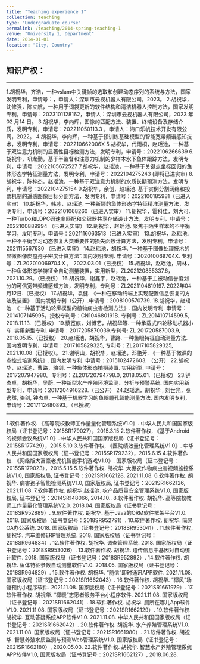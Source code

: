 ```yaml
---
title: "Teaching experience 1"
collection: teaching
type: "Undergraduate course"
permalink: /teaching/2014-spring-teaching-1
venue: "University 1, Department"
date: 2014-01-01
location: "City, Country"
---
```


## 知识产权：
<hr>
1.胡祝华，齐浩，一种vslam中关键帧的选取和创建动态序列的系统与方法，国家发明专利，申请号：，申请人：深圳市云视机器人有限公司，2023。
2.胡祝华，沈修强，陈立航，一种用于词袋更新的软件结构和清洁机器人控制方法，国家发明专利，申请号：2023101128162，申请人：深圳市云视机器人有限公司，2023 年02 月14 日。
3.胡祝华，李向辉，图像的匹配方法、装置、终端设备及存储介质，发明专利，申请号：202211050113.3 ，申请人：海口乐帆技术开发有限公司，2022。
4.胡祝华，李向辉，一种基于预训练基础模型的智能宽带频谱感知技术，发明专利，申请号：202210662006X
5.胡祝华，代雨桐，赵瑶池，一种基于双注意力机制的显著性目标检测方法，发明专利，申请号：2022106266639
6.胡祝华，巩龙勤，基于半监督和注意力机制的少样本水下鱼体跟踪方法，发明专利，申请号：2022105672527
7.胡祝华，赵瑶池，一种基于关键点坐标回归的鱼体形态学特征测量方法，发明专利，申请号：2022104275243 (即将已进实审)
8.胡祝华，陈梓杰，赵瑶池，一种基于双注意力机制的水质长期预测方法，发明专利，申请号：2022104275154
9.胡祝华，余创，赵瑶池. 基于实例分割网络和投票机制的遥感图像目标分割方法，发明专利，申请号：2022100185981（已进入实审）
10.胡祝华，韩冰，赵瑶池. 一种新颖的鱼体形态学特征精准测量方法，发明专利，申请号：2022101068260（已进入实审）
11.胡祝华，霍科佳，刘大可. 一种Turbo和LDPC码速率匹配和交织器共享存储设计方法，发明专利，申请号：2022100889994 （已进入实审）
12.胡祝华，赵瑶池. 聚焦于陌生样本的不平衡学习，发明专利，申请号：2021116063513（已进入实审）
13.胡祝华，赵瑶池. 一种不平衡学习动态恢复大类重要性的损失函数计算方法，发明专利，申请号：2021115567630 （已进入实审）
14.赵瑶池，胡祝华. “一种基于图像处理技术的显微图像炭疽孢子密度计算方法”.国内发明专利. 申请号：202010069704X. 专利号：ZL202010069704.X ， 2022.03.01（已授权）
15.胡祝华，赵瑶池，周林，一种鱼体形态学特征全自动测量装置，实用新型，ZL202120855337.6， 2021.10.29。（已授权）
16.胡祝华，谢鑫宇，赵瑶池，一种基于主被动信誉度划分的可信宽带频谱感知方法，发明专利，专利号：ZL2021104819197. 2022年04月12日.（已授权）
17.胡祝华，袁健. 《一种在移动终端上实现配置信息恢复的方法及装置》. 国内发明专利（公开）.申请号：2008100570739.
18.胡祝华，赵瑶池. 《一种基于活动轮廓模型的植物病虫害检测方法》. 国内发明专利. 申请号：2014107145995，授权专利号：CN104680191B. 专利号：ZL201410714599.5, 2018.11.13.（已授权）
19.蔡宽麒，刘博艺，胡祝华等. 一种承载式四轮移动机器小车. 实用新型专利. 申请号：2017205870039.专利号: ZL 201720587003.9, 2018.05.15.（已授权）
20.赵瑶池，胡祝华，曹路. 一种鱼眼特征自动测量方法. 国内发明专利，申请号：2017105829325, 专利号：ZL2017105829325,  2021.10.08（已授权）。
21.谢明山，胡祝华，赵瑶池，邓艳芳. 《一种基于微课的点控式培训系统》. 国内发明专利. 申请号：2015102472603. （公开）
22.胡祝华，赵瑶池，曹路，骆剑. 一种鱼体形态拍摄装置. 实用新型. 申请号：2017207947980。专利号：ZL201720794798.0, 2018.05.01.（已授权）
23.钟杰卓，胡祝华，吴蔚. 一种新型水产养殖环境监测、分析与预警系统. 国内实用新型专利，申请号：2017204916228.（已公开）
24.赵瑶池，胡祝华 , 刘世光，张逸然, 骆剑, 钟杰卓. 一种基于机器学习的鱼眼瞳孔智能测量方法. 国内发明专利，申请号：2017112480893。（已授权）

<hr>

1.软件著作权. 《高等院校教师工作量量化管理系统V1.0》. 中华人民共和国国家版权局（证书登记号：2015SR179027），2015.3.15
2.软件著作权. 《基于Android的视频会议系统V1.0》. 中华人民共和国国家版权局（证书登记号：2015SR177429），2015.5.10
3.软件著作权. 《医院绩效量化管理系统V1.0》. 中华人民共和国国家版权局（证书登记号：2015SR179232），2015.6.15
4.软件著作权. 《网络版大富豪老虎机智能手机游戏V1.0》. 国家版权局（证书登记号：2015SR179023），2015.5.15
5.软件著作权. 胡祝华. 大棚农作物病虫害视频监控系统V1.0, 国家版权局, 证书登记号：2021SR1662128, 2021.11.08.
6.软件著作权. 胡祝华. 病害孢子智能检测系统V1.0, 国家版权局, 证书登记号：2021SR1662126, 2021.11.08.
7.软件著作权. 胡祝华,赵瑶池. 农产品质量安全管理系统V1.0, 国家版权局, 证书登记号：2014SR148066, 2014.10.. 
8.软件著作权. 胡祝华. 高等院校教师工作量量化管理系统V2.0. 2018.04. 国家版权局（证书登记号：2018SR952889）.
9.软件著作权. 胡祝华. 基于Java的ORM软件框架平台V1.0. 2018. 国家版权局（证书登记号：2018SR952791）.
10.软件著作权. 胡祝华. 简易OA办公系统. 2018. 国家版权局（证书登记号：2018SR953041）.
11.软件著作权. 胡祝华. 汽车维修ERP管理系统. 2018. 国家版权局（证书登记号：2018SR964834）.
12.软件著作权. 胡祝华. 调查管理系统. 2018. 国家版权局（证书登记号：2018SR953026）.
13.软件著作权. 胡祝华. 遗传信息中基因对自动统计软件. 2018. 国家版权局（证书登记号：2018SR952892）.
14.软件著作权. 胡祝华. 鱼体特征参数自动测量软件V1.0. 2018.05. 国家版权局（证书登记号：2018SR964829）.
15.软件著作权. 胡祝华. “随信”即时通讯APP软件. 2021.11.08. 国家版权局（证书登记号：2021SR1662043）.
16.软件著作权. 胡祝华. “椰风”场馆预约小程序软件. 2021.11.08. 国家版权局（证书登记号：2021SR1661979）. 
17.软件著作权. 胡祝华. “椰暖”志愿者服务平台小程序软件. 2021.11.08. 国家版权局（证书登记号：2021SR1662041）.
18.软件著作权. 胡祝华. 厕所在哪儿App软件V1.0. 2021.11.08. 国家版权局（证书登记号：2021SR1662129）.
19.软件著作权. 胡祝华. 互动答疑系统APP软件V1.0. 2021.11.08. 中华人民共和国国家版权局（证书登记号：2021SR1662042）.
20.软件著作权. 胡祝华. 水产养殖管理系统V1.0. 2021.11.08. 国家版权局（证书登记号：2021SR1661980）.
21.软件著作权. 胡祝华. 智慧养殖水质监测与预测Web管理系统V1.0. 国家版权局（证书登记号：2021SR1662180）, 2020.05.03.
22.软件著作权. 胡祝华. 智慧水产养殖管理系统APP软件V1.0, 国家版权局（证书登记号：2021SR1662127）, 2018.06.28.
